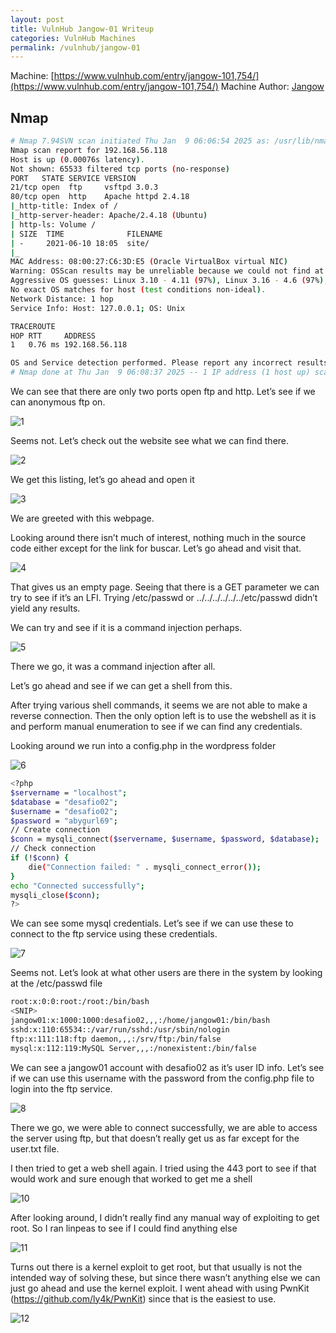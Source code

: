 ```yaml
---
layout: post
title: VulnHub Jangow-01 Writeup
categories: VulnHub Machines
permalink: /vulnhub/jangow-01
---
```


Machine: [https://www.vulnhub.com/entry/jangow-101,754/](https://www.vulnhub.com/entry/jangow-101,754/)
Machine Author: [Jangow](https://www.vulnhub.com/author/jangow,823/)

## Nmap

```bash
# Nmap 7.94SVN scan initiated Thu Jan  9 06:06:54 2025 as: /usr/lib/nmap/nmap -Pn -p- -A -T4 -oN scan.txt 192.168.56.118
Nmap scan report for 192.168.56.118
Host is up (0.00076s latency).
Not shown: 65533 filtered tcp ports (no-response)
PORT   STATE SERVICE VERSION
21/tcp open  ftp     vsftpd 3.0.3
80/tcp open  http    Apache httpd 2.4.18
|_http-title: Index of /
|_http-server-header: Apache/2.4.18 (Ubuntu)
| http-ls: Volume /
| SIZE  TIME              FILENAME
| -     2021-06-10 18:05  site/
|_
MAC Address: 08:00:27:C6:3D:E5 (Oracle VirtualBox virtual NIC)
Warning: OSScan results may be unreliable because we could not find at least 1 open and 1 closed port
Aggressive OS guesses: Linux 3.10 - 4.11 (97%), Linux 3.16 - 4.6 (97%), Linux 3.2 - 4.9 (97%), Linux 4.4 (97%), Linux 3.13 (94%), Linux 4.2 (94%), Linux 3.13 - 3.16 (91%), OpenWrt Chaos Calmer 15.05 (Linux 3.18) or Designated Driver (Linux 4.1 or 4.4) (91%), Linux 4.10 (91%), Linux 5.1 (91%)
No exact OS matches for host (test conditions non-ideal).
Network Distance: 1 hop
Service Info: Host: 127.0.0.1; OS: Unix

TRACEROUTE
HOP RTT     ADDRESS
1   0.76 ms 192.168.56.118

OS and Service detection performed. Please report any incorrect results at https://nmap.org/submit/ .
# Nmap done at Thu Jan  9 06:08:37 2025 -- 1 IP address (1 host up) scanned in 103.18 seconds
```

We can see that there are only two ports open ftp and http. Let’s see if we can anonymous ftp on.

![1](https://github.com/user-attachments/assets/1d2dce82-8463-4bc4-80f1-5d2085c17d5e)


Seems not. Let’s check out the website see what we can find there.

![2](https://github.com/user-attachments/assets/c30a5f0d-30c9-41ad-881e-772c69a23e8a)


We get this listing, let’s go ahead and open it

![3](https://github.com/user-attachments/assets/ea2f479e-4923-4259-87d1-8782b0695ad8)


We are greeted with this webpage.

Looking around there isn’t much of interest, nothing much in the source code either except for the link for buscar. Let’s go ahead and visit that.

![4](https://github.com/user-attachments/assets/0c2354fc-ddb1-407f-8de6-32dcb95c13ff)


That gives us an empty page. Seeing that there is a GET parameter we can try to see if it’s an LFI. Trying /etc/passwd or ../../../../../../etc/passwd didn’t yield any results. 

We can try and see if it is a command injection perhaps.

![5](https://github.com/user-attachments/assets/79dd95f4-e86f-470b-946c-6afd731d83a4)


There we go, it was a command injection after all.

Let’s go ahead and see if we can get a shell from this.

After trying various shell commands, it seems we are not able to make a reverse connection. Then the only option left is to use the webshell as it is and perform manual enumeration to see if we can find any credentials. 

Looking around we run into a config.php in the wordpress folder

![6](https://github.com/user-attachments/assets/c1fb46a3-90fa-4a7b-8d2e-11b697cb8273)


```bash
<?php
$servername = "localhost";
$database = "desafio02";
$username = "desafio02";
$password = "abygurl69";
// Create connection
$conn = mysqli_connect($servername, $username, $password, $database);
// Check connection
if (!$conn) {
    die("Connection failed: " . mysqli_connect_error());
}
echo "Connected successfully";
mysqli_close($conn);
?>

```

We can see some mysql credentials. Let’s see if we can use these to connect to the ftp service using these credentials.

![7](https://github.com/user-attachments/assets/3c141fbe-0813-44dd-9dad-35aaa05df51e)


Seems not. Let’s look at what other users are there in the system by looking at the /etc/passwd file

```bash
root:x:0:0:root:/root:/bin/bash
<SNIP>
jangow01:x:1000:1000:desafio02,,,:/home/jangow01:/bin/bash
sshd:x:110:65534::/var/run/sshd:/usr/sbin/nologin
ftp:x:111:118:ftp daemon,,,:/srv/ftp:/bin/false
mysql:x:112:119:MySQL Server,,,:/nonexistent:/bin/false

```

We can see a jangow01 account with desafio02 as it’s user ID info. Let’s see if we can use this username with the password from the config.php file to login into the ftp service.

![8](https://github.com/user-attachments/assets/634ff487-ee08-4c6c-9cc6-e0b1badb105e)


There we go, we were able to connect successfully, we are able to access the server using ftp, but that doesn’t really get us as far except for the user.txt file. 

I then tried to get a web shell again. I tried using the 443 port to see if that would work and sure enough that worked to get me a shell

![10](https://github.com/user-attachments/assets/b2901483-f029-4abb-8af8-73bee0b79cf0)


After looking around, I didn’t really find any manual way of exploiting to get root. So I ran linpeas to see if I could find anything else

![11](https://github.com/user-attachments/assets/61a0f251-c6f0-4f79-8dc5-f3a3c3c4cfc4)


Turns out there is a kernel exploit to get root, but that usually is not the intended way of solving these, but since there wasn’t anything else we can just go ahead and use the kernel exploit. I went ahead with using PwnKit (https://github.com/ly4k/PwnKit) since that is the easiest to use.

![12](https://github.com/user-attachments/assets/841e2cb4-c6a0-43cb-b63b-d516436a3488)
